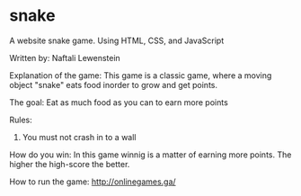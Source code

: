 # snake
A website snake game. Using HTML, CSS, and JavaScript

Written by: Naftali Lewenstein

Explanation of the game: This game is a classic game, where a moving object "snake" eats food inorder to grow
and get points. 

The goal: Eat as much food as you can to earn more points

Rules:
1. You must not crash in to a wall 

How do you win: In this game winnig is a matter of earning more points.
The higher the high-score the better.

How to run the game: http://onlinegames.ga/



